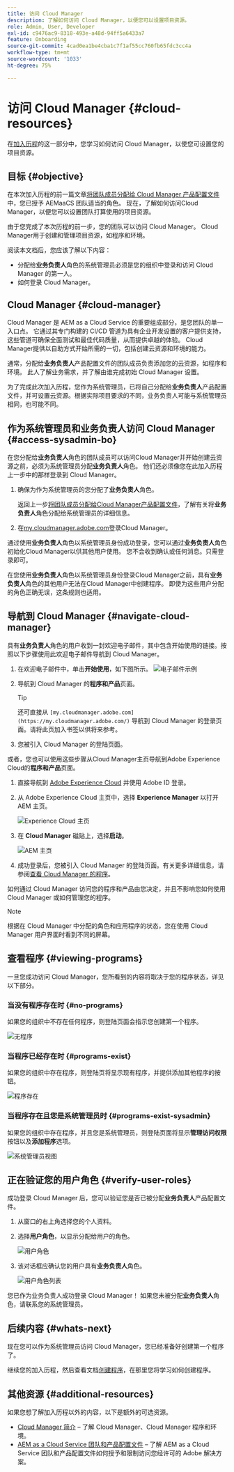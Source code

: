 ```yaml
---
title: 访问 Cloud Manager
description: 了解如何访问 Cloud Manager，以便您可以设置项目资源。
role: Admin, User, Developer
exl-id: c9476ac9-8318-493e-a48d-94ff5a6433a7
feature: Onboarding
source-git-commit: 4cad0ea1be4cba1c7f1af55cc760fb65fdc3cc4a
workflow-type: tm+mt
source-wordcount: '1033'
ht-degree: 75%

---
```


# 访问 Cloud Manager {#cloud-resources}

在[加入历程](overview.md)的这一部分中，您学习如何访问 Cloud Manager，以使您可设置您的项目资源。

## 目标 {#objective}

在本次加入历程的前一篇文章[将团队成员分配给 Cloud Manager 产品配置文件](assign-profiles-cloud-manager.md)中，您已授予 AEMaaCS 团队适当的角色。 现在，了解如何访问Cloud Manager，以便您可以设置团队打算使用的项目资源。

由于您完成了本次历程的前一步，您的团队可以访问 Cloud Manager。 Cloud Manager用于创建和管理项目资源，如程序和环境。

阅读本文档后，您应该了解以下内容：

* 分配给&#x200B;**业务负责人**&#x200B;角色的系统管理员必须是您的组织中登录和访问 Cloud Manager 的第一人。
* 如何登录 Cloud Manager。

## Cloud Manager {#cloud-manager}

Cloud Manager 是 AEM as a Cloud Service 的重要组成部分，是您团队的单一入口点。 它通过其专门构建的 CI/CD 管道为具有企业开发设置的客户提供支持，这些管道可确保全面测试和最佳代码质量，从而提供卓越的体验。 Cloud Manager提供以自助方式开始所需的一切，包括创建云资源和环境的能力。

通常，分配给&#x200B;**业务负责人**&#x200B;产品配置文件的团队成员负责添加您的云资源，如程序和环境。 此人了解业务需求，并了解由谁完成初始 Cloud Manager 设置。

为了完成此次加入历程，您作为系统管理员，已将自己分配给&#x200B;**业务负责人**&#x200B;产品配置文件，并可设置云资源。根据实际项目要求的不同，业务负责人可能与系统管理员相同，也可能不同。

## 作为系统管理员和业务负责人访问 Cloud Manager {#access-sysadmin-bo}

在您分配给&#x200B;**业务负责人**&#x200B;角色的团队成员可以访问Cloud Manager并开始创建云资源之前，必须为系统管理员分配&#x200B;**业务负责人**&#x200B;角色。 他们还必须像您在此加入历程上一步中的那样登录到 Cloud Manager。

1. 确保为作为系统管理员的您分配了&#x200B;**业务负责人**&#x200B;角色。

   返回上一步[将团队成员分配给Cloud Manager产品配置文件](assign-profiles-cloud-manager.md)，了解有关将&#x200B;**业务负责人**&#x200B;角色分配给系统管理员的详细信息。

1. 在[my.cloudmanager.adobe.com](https://my.cloudmanager.adobe.com/)登录Cloud Manager。

通过使用&#x200B;**业务负责人**&#x200B;角色以系统管理员身份成功登录，您可以通过&#x200B;**业务负责人**&#x200B;角色初始化Cloud Manager以供其他用户使用。 您不会收到确认或任何消息。只需登录即可。

在您使用&#x200B;**业务负责人**&#x200B;角色以系统管理员身份登录Cloud Manager之前，具有&#x200B;**业务负责人**&#x200B;角色的其他用户无法在Cloud Manager中创建程序。 即使为这些用户分配的角色正确无误，这条规则也适用。

## 导航到 Cloud Manager {#navigate-cloud-manager}

具有&#x200B;**业务负责人**&#x200B;角色的用户收到一封欢迎电子邮件，其中包含开始使用的链接。按照以下步骤使用此欢迎电子邮件导航到 Cloud Manager。

1. 在欢迎电子邮件中，单击&#x200B;**开始使用**，如下图所示。
   ![电子邮件示例](/help/journey-onboarding/assets/get-started-email.png)

1. 导航到 Cloud Manager 的&#x200B;**程序和产品**&#x200B;页面。

   >[!TIP]
   >
   >还可直接从 `[my.cloudmanager.adobe.com](https://my.cloudmanager.adobe.com/)` 导航到 Cloud Manager 的登录页面。请将此页加入书签以供将来参考。

1. 您被引入 Cloud Manager 的登陆页面。

或者，您也可以使用这些步骤从Cloud Manager主页导航到Adobe Experience Cloud的&#x200B;**程序和产品**&#x200B;页面。

1. 直接导航到 [Adobe Experience Cloud](https://experience.adobe.com) 并使用 Adobe ID 登录。

1. 从 Adobe Experience Cloud 主页中，选择 **Experience Manager** 以打开 AEM 主页。

   ![Experience Cloud 主页](/help/journey-onboarding/assets/setup-resources2.png)

1. 在 **Cloud Manager** 磁贴上，选择&#x200B;**启动**。

   ![AEM 主页](/help/journey-onboarding/assets/setup-resources3.png)

1. 成功登录后，您被引入 Cloud Manager 的登陆页面。有关更多详细信息，请参阅[查看 Cloud Manager 的程序](#viewing-programs)。

如何通过 Cloud Manager 访问您的程序和产品由您决定，并且不影响您如何使用 Cloud Manager 或如何管理您的程序。

>[!NOTE]
>
>根据在 Cloud Manager 中分配的角色和应用程序的状态，您在使用 Cloud Manager 用户界面时看到不同的屏幕。

## 查看程序 {#viewing-programs}

一旦您成功访问 Cloud Manager，您所看到的内容将取决于您的程序状态，详见以下部分。

### 当没有程序存在时 {#no-programs}

如果您的组织中不存在任何程序，则登陆页面会指示您创建第一个程序。

![无程序](/help/implementing/cloud-manager/getting-access-to-aem-in-cloud/assets/first_timelogin0.png)

### 当程序已经存在时 {#programs-exist}

如果您的组织中存在程序，则登陆页将显示现有程序，并提供添加其他程序的按钮。

![程序存在](/help/implementing/cloud-manager/getting-access-to-aem-in-cloud/assets/first_timelogin1.png)

### 当程序存在且您是系统管理员时 {#programs-exist-sysadmin}

如果您的组织中存在程序，并且您是系统管理员，则登陆页面将显示&#x200B;**管理访问权限**&#x200B;按钮以及&#x200B;**添加程序**&#x200B;选项。

![系统管理员视图](/help/implementing/cloud-manager/getting-access-to-aem-in-cloud/assets/admin-console-4.png)

## 正在验证您的用户角色 {#verify-user-roles}

成功登录 Cloud Manager 后，您可以验证您是否已被分配&#x200B;**业务负责人**&#x200B;产品配置文件。

1. 从窗口的右上角选择您的个人资料。

1. 选择&#x200B;**用户角色**，以显示分配给用户的角色。

   ![用户角色](/help/journey-onboarding/assets/setup-resources6.png)

1. 该对话框应确认您的用户具有&#x200B;**业务负责人**&#x200B;角色。

   ![用户角色列表](/help/journey-onboarding/assets/setup-resources7.png)

您已作为业务负责人成功登录 Cloud Manager！ 如果您未被分配&#x200B;**业务负责人**&#x200B;角色，请联系您的系统管理员。

## 后续内容 {#whats-next}

现在您可以作为系统管理员访问 Cloud Manager，您已经准备好创建第一个程序了。

继续您的加入历程，然后查看文档[创建程序](create-program.md)，在那里您将学习如何创建程序。

## 其他资源 {#additional-resources}

如果您想了解加入历程以外的内容，以下是额外的可选资源。

* [Cloud Manager 简介](/help/onboarding/cloud-manager-introduction.md) –
了解 Cloud Manager、Cloud Manager 程序和环境。
* [AEM as a Cloud Service 团队和产品配置文件](/help/onboarding/aem-cs-team-product-profiles.md) – 了解 AEM as a Cloud Service 团队和产品配置文件如何授予和限制访问您经许可的 Adobe 解决方案。
<!-- ERROR: Not Found (HTTP error 404) * [AEM Champion Tips and Tricks - Cloud Manager UI](https://experienceleague.adobe.com/docs/experience-manager-learn/cloud-service/expert-resources/aem-champions/cloud-manager-ui.md) - Watch this video for an overview of Cloud Manager's UI from an AEM champion. -->
